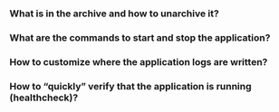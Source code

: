 ### What is in the archive and how to unarchive it?

### What are the commands to start and stop the application?

### How to customize where the application logs are written?

### How to “quickly” verify that the application is running (healthcheck)?
